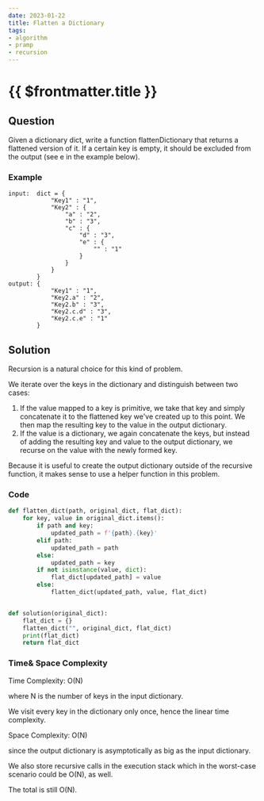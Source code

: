 ```yaml
---
date: 2023-01-22
title: Flatten a Dictionary
tags:
- algorithm
- pramp 
- recursion
---
```

# {{ $frontmatter.title }}

## Question

Given a dictionary dict, write a function flattenDictionary that returns a flattened version of it.
If a certain key is empty, it should be excluded from the output (see e in the example below).


### Example
```
input:  dict = {
            "Key1" : "1",
            "Key2" : {
                "a" : "2",
                "b" : "3",
                "c" : {
                    "d" : "3",
                    "e" : {
                        "" : "1"
                    }
                }
            }
        }
output: {
            "Key1" : "1",
            "Key2.a" : "2",
            "Key2.b" : "3",
            "Key2.c.d" : "3",
            "Key2.c.e" : "1"
        }

```

## Solution 

Recursion is a natural choice for this kind of problem.

We iterate over the keys in the dictionary and distinguish between two cases: 

1. If the value mapped to a key is primitive, we take that key and simply concatenate it to the flattened key we've created up to this point. We then map the resulting key to the value in the output dictionary.
2. If the value is a dictionary, we again concatenate the keys, but instead of adding the resulting key and value to the output dictionary, we recurse on the value with the newly formed key.

Because it is useful to create the output dictionary outside of the recursive function, it makes sense to use a helper function in this problem.




### Code
```python
def flatten_dict(path, original_dict, flat_dict):
    for key, value in original_dict.items():
        if path and key:
            updated_path = f'{path}.{key}'
        elif path:
            updated_path = path
        else:
            updated_path = key
        if not isinstance(value, dict):
            flat_dict[updated_path] = value
        else:
            flatten_dict(updated_path, value, flat_dict)


def solution(original_dict):
    flat_dict = {}
    flatten_dict("", original_dict, flat_dict)
    print(flat_dict)
    return flat_dict

```

### Time& Space Complexity

Time Complexity: O(N)

where N is the number of keys in the input dictionary. 

We visit every key in the dictionary only once, hence the linear time complexity.

Space Complexity: O(N) 

since the output dictionary is asymptotically as big as the input dictionary. 

We also store recursive calls in the execution stack which in the worst-case scenario could be O(N), as well. 

The total is still O(N).














